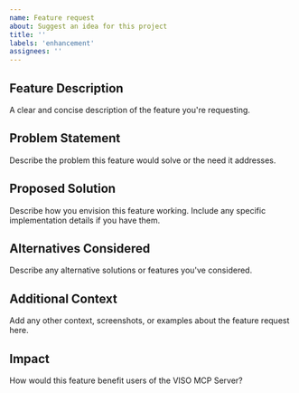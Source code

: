 ```yaml
---
name: Feature request
about: Suggest an idea for this project
title: ''
labels: 'enhancement'
assignees: ''
---
```


## Feature Description
A clear and concise description of the feature you're requesting.

## Problem Statement
Describe the problem this feature would solve or the need it addresses.

## Proposed Solution
Describe how you envision this feature working. Include any specific implementation details if you have them.

## Alternatives Considered
Describe any alternative solutions or features you've considered.

## Additional Context
Add any other context, screenshots, or examples about the feature request here.

## Impact
How would this feature benefit users of the VISO MCP Server?
